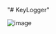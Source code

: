 "# KeyLogger" 

![image](https://github.com/user-attachments/assets/e9012f34-c2f8-42fc-b470-788645883379)

